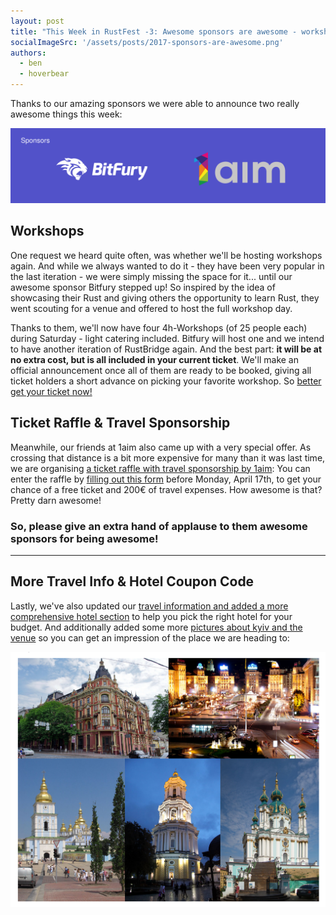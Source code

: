 ```yaml
---
layout: post
title: "This Week in RustFest -3: Awesome sponsors are awesome - workshops and ticket raffle"
socialImageSrc: '/assets/posts/2017-sponsors-are-awesome.png'
authors:
  - ben
  - hoverbear
---
```


Thanks to our amazing sponsors we were able to announce two really awesome things this week:

[![](/assets/posts/2017-sponsors-are-awesome.png)](http://2017.rustfest.eu/sponsoring/)

## Workshops

One request we heard quite often, was whether we'll be hosting workshops again. And while we always wanted to do it - they have been very popular in the last iteration - we were simply missing the space for it... until our awesome sponsor Bitfury stepped up! So inspired by the idea of showcasing their Rust and giving others the opportunity to learn Rust, they went scouting for a venue and offered to host the full workshop day.

Thanks to them, we'll now have four 4h-Workshops (of 25 people each) during Saturday - light catering included. Bitfury will host one and we intend to have another iteration of RustBridge again. And the best part: **it will be at no extra cost, but is all included in your current ticket**. We'll make an official announcement once all of them are ready to be booked, giving all ticket holders a short advance on picking your favorite workshop. So [better get your ticket now!](https://ti.to/asquera-event-ug/rustfest-kyiv)


## Ticket Raffle & Travel Sponsorship

Meanwhile, our friends at 1aim also came up with a very special offer. As crossing that distance is a bit more expensive for many than it was last time, we are organising [a ticket raffle with travel sponsorship by 1aim](http://blog.rustfest.eu/ticket-raffle): You can enter the raffle by [filling out this form](https://docs.google.com/forms/d/e/1FAIpQLSeGlcRG1ya-g6QwaaWKycppNu4cGW5Yv_IjRxuDVq-K1F1eMQ/viewform) before Monday, April 17th, to get your chance of a free ticket and 200€ of travel expenses. How awesome is that? Pretty darn awesome!


### So, please give an extra hand of applause to them awesome sponsors for being awesome!

---

## More Travel Info & Hotel Coupon Code

Lastly, we've also updated our [travel information and added a more comprehensive hotel section](http://2017.rustfest.eu/travel/#accommodation) to help you pick the right hotel for your budget. And additionally added some more [pictures about kyiv and the venue](http://2017.rustfest.eu/location/) so you can get an impression of the place we are heading to:

[![](/assets/posts/2017-kyiv.png)](http://2017.rustfest.eu/location/)
